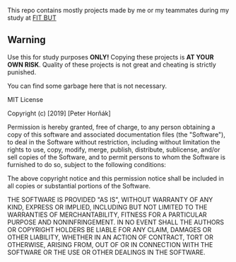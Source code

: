 This repo contains mostly projects made by me or my teammates during my study at [FIT BUT](https://www.fit.vutbr.cz/.en)

## Warning
Use this for study purposes __ONLY!__ Copying these projects is __AT YOUR OWN RISK__. Quality of these projects is not great and cheating is strictly punished.

You can find some garbage here that is not necessary. 

MIT License

Copyright (c) [2019] [Peter Horňák]

Permission is hereby granted, free of charge, to any person obtaining a copy
of this software and associated documentation files (the "Software"), to deal
in the Software without restriction, including without limitation the rights
to use, copy, modify, merge, publish, distribute, sublicense, and/or sell
copies of the Software, and to permit persons to whom the Software is
furnished to do so, subject to the following conditions:

The above copyright notice and this permission notice shall be included in all
copies or substantial portions of the Software.

THE SOFTWARE IS PROVIDED "AS IS", WITHOUT WARRANTY OF ANY KIND, EXPRESS OR
IMPLIED, INCLUDING BUT NOT LIMITED TO THE WARRANTIES OF MERCHANTABILITY,
FITNESS FOR A PARTICULAR PURPOSE AND NONINFRINGEMENT. IN NO EVENT SHALL THE
AUTHORS OR COPYRIGHT HOLDERS BE LIABLE FOR ANY CLAIM, DAMAGES OR OTHER
LIABILITY, WHETHER IN AN ACTION OF CONTRACT, TORT OR OTHERWISE, ARISING FROM,
OUT OF OR IN CONNECTION WITH THE SOFTWARE OR THE USE OR OTHER DEALINGS IN THE
SOFTWARE.

